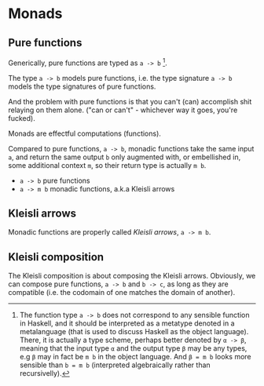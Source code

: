 # Monads

## Pure functions

Generically, pure functions are typed as `a -> b` [^1].

[^1]: The function type `a -> b` does not correspond to any sensible function in Haskell, and it should be interpreted as a metatype denoted in a metalanguage (that is used to discuss Haskell as the object language). There, it is actually a type scheme, perhaps better denoted by `α -> β`, meaning that the input type `α` and the output type `β` may be any types, e.g `β` may in fact be `m b` in the object language. And `β = m b` looks more sensible than `b = m b` (interpreted algebraically rather than recursivelly).

The type `a -> b` models pure functions, i.e. the type signature `a -> b` models the type signatures of pure functions.

And the problem with pure functions is that you can't (can) accomplish shit relaying on them alone. ("can or can't" - whichever way it goes, you're fucked).



Monads are effectful computations (functions).

Compared to pure functions, `a -> b`, monadic functions take the same input `a`, and return the same output `b` only augmented with, or embellished in, some additional context `m`, so their return type is actually `m b`.

- `a -> b`   pure functions
- `a -> m b` monadic functions, a.k.a Kleisli arrows

## Kleisli arrows

Monadic functions are properly called *Kleisli arrows*, `a -> m b`.

## Kleisli composition

The Kleisli composition is about composing the Kleisli arrows. Obviously, we can compose pure functions, `a -> b` and `b -> c`, as long as they are compatible (i.e. the codomain of one matches the domain of another).
